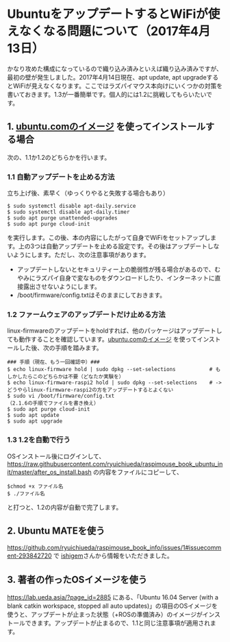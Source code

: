# UbuntuをアップデートするとWiFiが使えなくなる問題について（2017年4月13日）

かなり攻めた構成になっているので織り込み済みといえば織り込み済みですが、最初の壁が発生しました。2017年4月14日現在、apt update, apt upgradeするとWiFiが見えなくなります。ここではラズパイマウス本向けにいくつかの対策を書いておきます。1.3が一番簡単です。個人的には1.2に挑戦してもらいたいです。

## 1. [ubuntu.comのイメージ](https://wiki.ubuntu.com/ARM/RaspberryPi) を使ってインストールする場合

次の、1.1か1.2のどちらかを行います。

### 1.1 自動アップデートを止める方法

立ち上げ後、素早く（ゆっくりやると失敗する場合もあり）

```
$ sudo systemctl disable apt-daily.service
$ sudo systemctl disable apt-daily.timer
$ sudo apt purge unattended-upgrades
$ sudo apt purge cloud-init
```

を実行します。この後、本の内容にしたがって自身でWiFiをセットアップします。上の3つは自動アップデートを止める設定です。その後はアップデートしないようにします。ただし、次の注意事項があります。

* アップデートしないとセキュリティー上の脆弱性が残る場合があるので、むやみにラズパイ自身で変なものをダウンロードしたり、インターネットに直接露出させないようにします。
* /boot/firmware/config.txtはそのままにしておきます。

### 1.2 ファームウェアのアップデートだけ止める方法

linux-firmwareのアップデートをholdすれば、他のパッケージはアップデートしても動作することを確認しています。[ubuntu.comのイメージ](https://wiki.ubuntu.com/ARM/RaspberryPi) を使ってインストールした後、次の手順を踏みます。

```
### 手順（現在、もう一回確認中）###
$ echo linux-firmware hold | sudo dpkg --set-selections           # もしかしたらこのどちらかは不要（どなたか実験を）
$ echo linux-firmware-raspi2 hold | sudo dpkg --set-selections    # -> どうやらlinux-firmware-raspi2の方をアップデートするとよくない
$ sudo vi /boot/firmware/config.txt
（2.1.6の手順でファイルを書き換え）
$ sudo apt purge cloud-init
$ sudo apt update
$ sudo apt upgrade
```


### 1.3 1.2を自動で行う

OSインストール後にログインして、
https://raw.githubusercontent.com/ryuichiueda/raspimouse_book_ubuntu_init/master/after_os_install.bash
の内容をファイルにコピーして、 
```
$chmod +x ファイル名
$ ./ファイル名
```
と打つと、1.2の内容が自動で完了します。

## 2. Ubuntu MATEを使う

https://github.com/ryuichiueda/raspimouse_book_info/issues/1#issuecomment-293842720 で [ishigem](https://github.com/ishigem)さんから情報をいただきました。

## 3. 著者の作ったOSイメージを使う

https://lab.ueda.asia/?page_id=2885 にある、「Ubuntu 16.04 Server (with a blank catkin workspace, stopped all auto updates)」の項目のOSイメージを使うと、アップデートが止まった状態（+ROSの準備済み）のイメージがインストールできます。アップデートが止まるので、1.1と同じ注意事項が適用されます。
 
